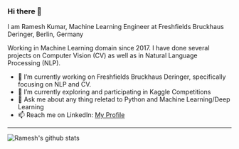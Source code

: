 ### Hi there 👋

I am Ramesh Kumar, Machine Learning Engineer at Freshfields Bruckhaus Deringer, Berlin, Germany

Working in Machine Learning domain since 2017. I have done several projects on Computer Vision (CV) as well as in Natural Language Processing (NLP).
- 🔭 I’m currently working on Freshfields Bruckhaus Deringer, specifically focusing on NLP and CV.
- 🌱 I’m currently exploring and participating in Kaggle Competitions
- 💬 Ask me about any thing reletad to Python and Machine Learning/Deep Learning
- 📫 Reach me on LinkedIn: [My Profile](https://www.linkedin.com/in/ramesh-kumar-4507a6aa/)

---
![Ramesh's github stats](https://github-readme-stats.vercel.app/api?username=rameshjes&show_icons=true)
